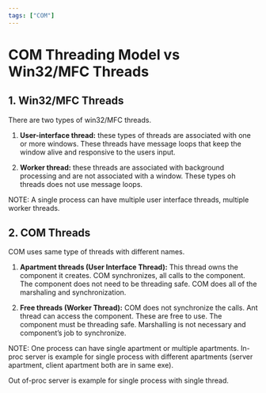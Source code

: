 ```yaml
---
tags: ["COM"]
---
```


# COM Threading Model vs Win32/MFC Threads

## 1. Win32/MFC Threads

There are two types of win32/MFC threads.

1. **User-interface thread:** these types of threads are associated with one or more windows. These threads have message loops that keep the window alive and responsive to the users input.

2. **Worker thread:** these threads are associated with background processing and are not associated with a window. These types oh threads does not use message loops.

NOTE: A single process can have multiple user interface threads, multiple worker threads.

## 2. COM Threads

COM uses same type of threads with different names.

1. **Apartment threads (User Interface Thread):** This thread owns the component it creates. COM synchronizes, all calls to the component. The component does not need to be threading safe. COM does all of the marshaling and synchronization.

2. **Free threads (Worker Thread):** COM does not synchronize the calls. Ant thread can access the component. These are free to use. The component must be threading safe. Marshalling is not necessary and component’s job to synchronize.

NOTE: One process can have single apartment or multiple apartments. In-proc server is example for single process with different apartments (server apartment, client apartment both are in same exe).

Out of-proc server is example for single process with single thread.
